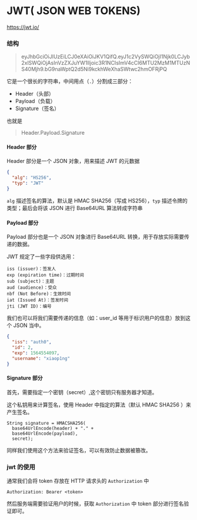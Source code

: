 # JWT( JSON WEB TOKENS)

<https://jwt.io/> 

### 结构

> eyJhbGciOiJIUzEiLCJ0eXAiOiJKV1QifQ.eyJ1c2VySWQiOjI1Njk0LCJyb2xlSWQiOjAsInVzZXJuYW1lIjoic3R1NCIsImV4cCI6MTU2MzM1MTUzNS40Mjh9.bG9naWptQ2d5Ni9kckhWeXhaSWtwc2hmOFRjPQ

它是一个很长的字符串，中间用点（`.`）分割成三部分：

- Header（头部）
- Payload（负载）
- Signature（签名）

也就是

> Header.Payload.Signature

#### Header 部分

Header 部分是一个 JSON 对象，用来描述 JWT 的元数据

```json
{
  "alg": "HS256",
  "typ": "JWT"
}
```



`alg` 描述签名的算法，默认是 HMAC SHA256（写成 HS256），`typ` 描述令牌的类型；最后会将该 JSON 进行 Base64URL 算法转成字符串



#### Payload 部分

Payload 部分也是一个 JSON 对象进行 Base64URL 转换，用于存放实际需要传递的数据。

JWT 规定了一些字段供选用：

```
iss (issuer)：签发人
exp (expiration time)：过期时间
sub (subject)：主题
aud (audience)：受众
nbf (Not Before)：生效时间
iat (Issued At)：签发时间
jti (JWT ID)：编号
```

我们也可以将我们需要传递的信息（如：user_id 等用于标识用户的信息）放到这个 JSON 当中。

```json
{
  "iss": "auth0",
  "id": 2,
  "exp": 1564554097,
  "username": "xiaop1ng"
}
```



#### Signature 部分

首先，需要指定一个密钥（secret）,这个密钥只有服务器才知道。

这个私钥用来计算签名，使用 Header 中指定的算法（默认 HMAC SHA256 ）来产生签名。

```
String signature = HMACSHA256(
  base64UrlEncode(header) + "." +
  base64UrlEncode(payload),
  secret);
```

同样我们使用这个方法来验证签名，可以有效防止数据被篡改。



### jwt 的使用

通常我们会将 token 存放在 HTTP 请求头的 `Authorization` 中

```
Authorization: Bearer <token>
```

然后服务端需要验证用户的时候，获取 `Authorization` 中 token 部分进行签名验证即可。


